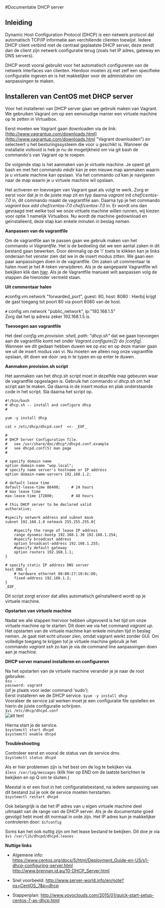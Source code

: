 #Documentatie DHCP server  

## Inleiding ##
Dynamic Host Configuration Protocol (DHCP) is een netwerk protocol dat automatisch TCP/IP informatie aan verchillende clienten toewijst. Iedere DHCP client verbind met de centraal geplaatste DHCP server, deze zendt dan de client zijn netwerk configuratie terug (zoals het IP adres, gateway en DNS servers).  
 
DHCP wordt vooral gebruikt voor het automatisch configureren van de netwerk interfaces van clienten. Hierdoor moeten zij niet zelf een specifieke configuratie ingeven en is het makkelijker voor de administrator om aanpassingen te maken.

## Installeren van CentOS met DHCP server ##
Voor het installeren van DHCP server gaan we gebruik maken van Vagrant. We gebruiken Vagrant om op een eenvoudige manier een virtuele machine op te zetten in Virtualbox.

Eerst moeten we Vagrant gaan downloaden via de link:[http://www.vagrantup.com/downloads.html](http://www.vagrantup.com/downloads.html "Vagrant downloaden") en selecteert u het besturingssysteem die voor u geschikt is. Wanneer de installatie voltooid is heb je nu de mogelijkheid om via git bash de commando's van Vagrant op te roepen. 

De volgende stap is het aanmaken van je virtuele machine. Je opent git bash en met het commando *mkdir* kan je een nieuwe map aanmaken waarin je u virtuele machine kan opslaan. Via het commando *cd* kan je navigeren naar de map waarin je u virtuele machine wil opslaan.

Het activeren en toevoegen van Vagrant gaat als volgt te werk. Zorg er eerst voor dat je in de juiste map zit en typ daarna *vagrant init chef/centos-7.0* in, dit commando maakt de vagrantfile aan. Daarna typ je het commando *vagrant box add chef/centos-7.0 chef/centos-7.0* in. Er wordt ons dan gevraagd met welke tool we onze virtuele machine willen runnen, wij kiezen voor optie 1 namelijk Virtualbox. Nu wordt de machine gedownload en geïnstalleerd, deze stap kan enkele minuten in beslag nemen. 

**Aanpassen van de vagrantfile**

Om de vagrantfile aan te passen gaan we gebruik maken van het commando *vi Vagrantfile*. Het is de bedoeling dat we een aantal zaken in dit bestand gaan bewerken. Door éénmalig op de 'i' toets te klikken kan je links onderaan het venster zien dat we in de insert modus zitten. We gaan een paar aanpassingen doen in de vagrantfile. Om zaken uit commentaar te halen moet je het #-teken verwijderen. Als je de aangepaste Vagrantfile wil bekijken klik dan [hier](https://github.com/HoGentTIN/ops-g-09/blob/master/deelopdracht05/DHCP/Vagrantfile). Als je de Vagrantfile manueel wilt aanpassen volg de stappen die hieronder vermeld staan.

**Uit commentaar halen**

`#`config.vm.network "forwarded_port", guest: 80, host: 8080 : Hierbij krijgt de gast toegang tot poort 80 via poort 8080 van de host.

`#` config.vm.network "public_network", ip:"192.168.1.5"    
Zorg dat het ip adress zeker 192.168.1.5 is.

**Toevoegen aan vagrantfile**

Het deel *config.vm.provision :shell, path: "dhcp.sh"* dat we gaan toevoegen aan de vagrantfile komt net onder *Vagrant.configure(2) do |config|*. Wanneer we dit gedaan hebben duwen we op *esc* en op deze manier gaan we uit de insert modus van vi. Nu moeten we alleen nog onze vagrantfile opslaan, dit doen we door *:wq* in te typen en op enter te duwen.

**Aanmaken provision.sh script**

Het aanmaken van het dhcp.sh script moet in dezelfde map gebeuren waar de vagrantfile opgeslagen is. Gebruik het commando *vi dhcp.sh* om het script aan te maken. Ga daarna in de insert modus en plak onderstaande code in het script. Sla daarna het script op.

    #!/bin/bash
	# dhcp.sh -- install and configure dhcp
	# 

	yum -y install dhcp

	cat > /etc/dhcp/dhcpd.conf  <<- _EOF_

	#
	# DHCP Server Configuration file.
	#	see /usr/share/doc/dhcp*/dhcpd.conf.example
	#	see dhcpd.conf(5) man page
	#

	# specify domain name
	option domain-name "wop.local";
	# specify name server's hostname or IP address
	option domain-name-servers 192.168.1.2;

	# default lease time
	default-lease-time 86400;     # 24 hours
	# max lease time
	max-lease-time 172800;        # 48 hours

	# this DHCP server to be declared valid
	authorative;

	#specify network address and subnet mask
	subnet 192.168.1.0 netmask 255.255.255.0{

        #specify the range of lease IP address
        range dynamic-bootp 192.168.1.30 192.168.1.254;
        #specify broadcast address
        option broadcast-address 192.168.1.255;
        #specify default gateway
        option routers 192.168.1.1;
	}

	# specify static IP address DNS server
	host DNS {
		# hardware ethernet 08:00:27:10:0c:D0;
		fixed-address 192.168.1.2;
	}
	_EOF_

Dit script zorgt ervoor dat alles automatisch geïnstalleerd wordt op je virtuele machine.

**Opstarten van virtuele machine**

Nadat we alle stappen hiervoor hebben uitgevoerd is het tijd om onze virtuele machine op te starten. Dit doen we via het command *vagrant up*. Het opstarten van de virtuele machine kan enkele minuten tijd in beslag nemen. Je gaat niet echt uitvoer zien, omdat vagrant werkt zonder GUI. Om volledige toegang te krijgen tot je virtuele machine gebruik je het commando *vagrant ssh* zo kan je via de command line aanpassingen doen aan je machine.

**DHCP server manueel installeren en configureren**

Na het opstarten van de virtuele machine verander je je naar de root gebruiker.     
	`$su -`      
	`password: vagrant`  
(of je plaats voor ieder command 'sudo').  
Eerst installeren we de DHCP service.
	`$yum -y install dhcp`   
Vooraleer de service zal werken moet je een configuratie file opstellen en hierin de juiste configuratie schrijven.  
	`$vi /etc/dhcp/dhcpd.conf`  
![alt text](https://github.com/HoGentTIN/ops-g-09/blob/master/deelopdracht05/img/DHCPD.conf.png)  

Hierna start je de service.  
`$systemctl start dhcpd`   
`$systemctl enable dhcpd`   

**Troubleshooting**   

Controleer eerst en vooral de status van de service dmv.    
`$systemctl status dhcpd`  

Als er hier problemen zijn is het best om de log te bekijken via.  
`$less /var/log/messages`
(klik hier op END om de laatste berichten te bekijken en op Q om te sluiten.)

Meestal is er een fout in het configuratiebestand, na iedere aanpassing van dit bestand zul je ook de service moeten herstarten.    
`$systemctl restart dhcpd`  

Ook belangrijk is dat het IP adres van u eigen virtuele machine deel uitmaakt van de range van de DHCP server. Als je de documentatie goed gevolgd hebt moet dit normaal in orde zijn. Het IP adres kun je makkelijker controleren door: `$ifconfig`

Soms kan het ook nuttig zijn om het lease bestand te bekijken. Dit doe je via `$vi /var/lib/dhcpd/dhcpd.leases`  

**Nuttige links**    

- Algemene info:  
https://www.centos.org/docs/5/html/Deployment_Guide-en-US/s1-dhcp-configuring-server.html  
http://www.brennan.id.au/10-DHCP_Server.html

- Snel voorbeeld:
http://www.server-world.info/en/note?os=CentOS_7&p=dhcp

- Stappenplan:
http://www.yoyoclouds.com/2015/01/quick-start-setup-centos-7-as-dhcp.html



